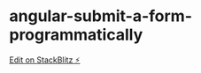 # angular-submit-a-form-programmatically

[Edit on StackBlitz ⚡️](https://stackblitz.com/edit/angular-submit-a-form-programmatically)